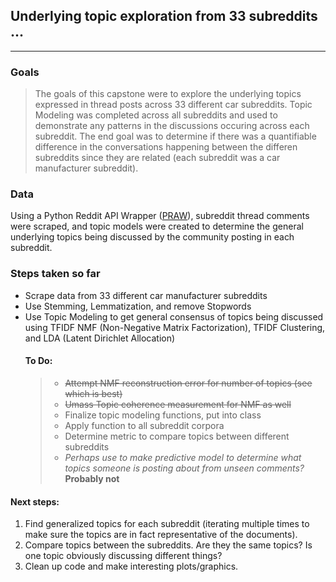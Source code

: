 ## Underlying topic exploration from 33 subreddits ... 
---

### Goals
> The goals of this capstone were to explore the underlying topics expressed in thread posts across 33 different car subreddits. Topic Modeling was completed across all subreddits and used to demonstrate any patterns in the discussions occuring across each subreddit. The end goal was to determine if there was a quantifiable difference in the conversations happening between the differen subreddits since they are related (each subreddit was a car manufacturer subreddit).

### Data
Using a Python Reddit API Wrapper ([PRAW](https://praw.readthedocs.io/en/latest/)), subreddit thread comments were scraped, and topic models were created to determine the general underlying topics being discussed by the community posting in each subreddit.

### Steps taken so far
* Scrape data from 33 different car manufacturer subreddits
* Use Stemming, Lemmatization, and remove Stopwords
* Use Topic Modeling to get general consensus of topics being discussed using TFIDF NMF (Non-Negative Matrix Factorization), TFIDF Clustering, and LDA (Latent Dirichlet Allocation)
  #### To Do:
  > * <strike>Attempt NMF reconstruction error for number of topics (see which is best)</strike>
  >  * <strike>Umass Topic coherence measurement for NMF as well</strike>
  > * Finalize topic modeling functions, put into class
  > * Apply function to all subreddit corpora
  > * Determine metric to compare topics between different subreddits
  > * *Perhaps use to make predictive model to determine what topics someone is posting about from unseen comments?* **Probably not**
  


#### Next steps:
1. Find generalized topics for each subreddit (iterating multiple times to make sure the topics are in fact representative of the documents). 
2. Compare topics between the subreddits. Are they the same topics? Is one topic obviously discussing different things?
3. Clean up code and make interesting plots/graphics.



<link rel="stylesheet" type="text/css" href="https://cdn.rawgit.com/bmabey/pyLDAvis/files/ldavis.v1.0.0.css">


<div id="ldavis_el228561124418253445112359130"></div>

<script type="text/javascript">

var ldavis_el228561124418253445112359130_data = {"mdsDat": {"Freq": [17.53011895464269, 14.068618280207751, 11.936714488081677, 10.792183032769122, 9.622739510789973, 9.027531537740312, 8.449937401735355, 7.9689307979848065, 5.364625166203302, 5.2386008298450335], "cluster": [1, 1, 1, 1, 1, 1, 1, 1, 1, 1], "topics": [1, 2, 3, 4, 5, 6, 7, 8, 9, 10], "x": [-307.45361328125, 100.72486114501953, 289.0672912597656, 78.61843872070312, -135.73593139648438, 270.8371887207031, 62.862911224365234, -103.6336898803711, 55.549163818359375, -167.7731170654297], "y": [9.332502365112305, -268.8887939453125, -66.63374328613281, -63.191993713378906, -195.8198699951172, 171.41387939453125, 138.1006317138672, 23.81396484375, 344.72967529296875, 236.90232849121094]}, "tinfo": {"Category": ["Default", "Default", "Default", "Default", "Default", "Default", "Default", "Default", "Default", "Default", "Default", "Default", "Default", "Default", "Default", "Default", "Default", "Default", "Default", "Default", "Default", "Default", "Default", "Default", "Default", "Default", "Default", "Default", "Default", "Default", "Topic1", "Topic1", "Topic1", "Topic1", "Topic1", "Topic1", "Topic1", "Topic1", "Topic1", "Topic1", "Topic1", "Topic1", "Topic1", "Topic1", "Topic1", "Topic1", "Topic1", "Topic1", "Topic1", "Topic1", "Topic1", "Topic1", "Topic1", "Topic1", "Topic1", "Topic1", "Topic1", "Topic1", "Topic1", "Topic1", "Topic1", "Topic1", "Topic1", "Topic1", "Topic1", "Topic1", "Topic1", "Topic1", "Topic1", "Topic1", "Topic1", "Topic1", "Topic1", "Topic1", "Topic1", "Topic1", "Topic1", "Topic1", "Topic1", "Topic1", "Topic1", "Topic1", "Topic1", "Topic1", "Topic1", "Topic1", "Topic1", "Topic1", "Topic2", "Topic2", "Topic2", "Topic2", "Topic2", "Topic2", "Topic2", "Topic2", "Topic2", "Topic2", "Topic2", "Topic2", "Topic2", "Topic2", "Topic2", "Topic2", "Topic2", "Topic2", "Topic2", "Topic2", "Topic2", "Topic2", "Topic2", "Topic2", "Topic2", "Topic2", "Topic2", "Topic2", "Topic2", "Topic2", "Topic2", "Topic2", "Topic2", "Topic2", "Topic2", "Topic2", "Topic2", "Topic2", "Topic2", "Topic2", "Topic2", "Topic2", "Topic2", "Topic2", "Topic2", "Topic2", "Topic3", "Topic3", "Topic3", "Topic3", "Topic3", "Topic3", "Topic3", "Topic3", "Topic3", "Topic3", "Topic3", "Topic3", "Topic3", "Topic3", "Topic3", "Topic3", "Topic3", "Topic3", "Topic3", "Topic3", "Topic3", "Topic3", "Topic3", "Topic3", "Topic3", "Topic3", "Topic3", "Topic3", "Topic3", "Topic3", "Topic3", "Topic3", "Topic3", "Topic3", "Topic3", "Topic3", "Topic3", "Topic3", "Topic3", "Topic3", "Topic3", "Topic3", "Topic3", "Topic3", "Topic3", "Topic3", "Topic3", "Topic3", "Topic3", "Topic3", "Topic3", "Topic3", "Topic3", "Topic4", "Topic4", "Topic4", "Topic4", "Topic4", "Topic4", "Topic4", "Topic4", "Topic4", "Topic4", "Topic4", "Topic4", "Topic4", "Topic4", "Topic4", "Topic4", "Topic4", "Topic4", "Topic4", "Topic4", "Topic4", "Topic4", "Topic4", "Topic4", "Topic4", "Topic4", "Topic4", "Topic4", "Topic4", "Topic4", "Topic4", "Topic4", "Topic4", "Topic4", "Topic4", "Topic4", "Topic4", "Topic4", "Topic4", "Topic4", "Topic4", "Topic4", "Topic4", "Topic4", "Topic4", "Topic4", "Topic4", "Topic4", "Topic4", "Topic4", "Topic4", "Topic4", "Topic4", "Topic4", "Topic5", "Topic5", "Topic5", "Topic5", "Topic5", "Topic5", "Topic5", "Topic5", "Topic5", "Topic5", "Topic5", "Topic5", "Topic5", "Topic5", "Topic5", "Topic5", "Topic5", "Topic5", "Topic5", "Topic5", "Topic5", "Topic5", "Topic5", "Topic5", "Topic5", "Topic5", "Topic5", "Topic5", "Topic5", "Topic5", "Topic5", "Topic5", "Topic5", "Topic5", "Topic5", "Topic5", "Topic5", "Topic5", "Topic5", "Topic5", "Topic5", "Topic5", "Topic5", "Topic5", "Topic5", "Topic5", "Topic5", "Topic5", "Topic5", "Topic5", "Topic5", "Topic6", "Topic6", "Topic6", "Topic6", "Topic6", "Topic6", "Topic6", "Topic6", "Topic6", "Topic6", "Topic6", "Topic6", "Topic6", "Topic6", "Topic6", "Topic6", "Topic6", "Topic6", "Topic6", "Topic6", "Topic6", "Topic6", "Topic6", "Topic6", "Topic6", "Topic6", "Topic6", "Topic6", "Topic6", "Topic6", "Topic6", "Topic6", "Topic6", "Topic6", "Topic6", "Topic6", "Topic6", "Topic6", "Topic6", "Topic6", "Topic6", "Topic6", "Topic6", "Topic6", "Topic6", "Topic6", "Topic6", "Topic6", "Topic6", "Topic7", "Topic7", "Topic7", "Topic7", "Topic7", "Topic7", "Topic7", "Topic7", "Topic7", "Topic7", "Topic7", "Topic7", "Topic7", "Topic7", "Topic7", "Topic7", "Topic7", "Topic7", "Topic7", "Topic7", "Topic7", "Topic7", "Topic7", "Topic7", "Topic7", "Topic7", "Topic7", "Topic7", "Topic7", "Topic7", "Topic7", "Topic7", "Topic7", "Topic7", "Topic7", "Topic7", "Topic7", "Topic7", "Topic7", "Topic7", "Topic7", "Topic7", "Topic7", "Topic7", "Topic7", "Topic7", "Topic7", "Topic8", "Topic8", "Topic8", "Topic8", "Topic8", "Topic8", "Topic8", "Topic8", "Topic8", "Topic8", "Topic8", "Topic8", "Topic8", "Topic8", "Topic8", "Topic8", "Topic8", "Topic8", "Topic8", "Topic8", "Topic8", "Topic8", "Topic8", "Topic8", "Topic8", "Topic8", "Topic8", "Topic8", "Topic8", "Topic8", "Topic8", "Topic8", "Topic8", "Topic8", "Topic8", "Topic8", "Topic8", "Topic8", "Topic8", "Topic8", "Topic8", "Topic8", "Topic8", "Topic8", "Topic8", "Topic8", "Topic8", "Topic8", "Topic8", "Topic8", "Topic8", "Topic9", "Topic9", "Topic9", "Topic9", "Topic9", "Topic9", "Topic9", "Topic9", "Topic9", "Topic9", "Topic9", "Topic9", "Topic9", "Topic9", "Topic9", "Topic9", "Topic9", "Topic9", "Topic9", "Topic9", "Topic9", "Topic9", "Topic9", "Topic9", "Topic9", "Topic9", "Topic9", "Topic9", "Topic9", "Topic9", "Topic9", "Topic9", "Topic9", "Topic10", "Topic10", "Topic10", "Topic10", "Topic10", "Topic10", "Topic10", "Topic10", "Topic10", "Topic10", "Topic10", "Topic10", "Topic10", "Topic10", "Topic10", "Topic10", "Topic10", "Topic10", "Topic10", "Topic10", "Topic10", "Topic10", "Topic10", "Topic10", "Topic10", "Topic10", "Topic10", "Topic10", "Topic10", "Topic10", "Topic10", "Topic10", "Topic10", "Topic10", "Topic10", "Topic10", "Topic10", "Topic10", "Topic10", "Topic10", "Topic10"], "Freq": [1229.0, 563.0, 507.0, 2351.0, 533.0, 1191.0, 837.0, 396.0, 564.0, 346.0, 378.0, 597.0, 486.0, 276.0, 210.0, 475.0, 324.0, 261.0, 297.0, 416.0, 319.0, 316.0, 312.0, 394.0, 179.0, 179.0, 176.0, 659.0, 281.0, 390.0, 318.3096844418206, 315.1765665718075, 311.539973359663, 217.5696320794959, 191.90520586470075, 141.89981500318126, 123.62831456169903, 119.88684388441226, 104.53556901601834, 94.15205577136335, 90.16382036622501, 88.9161910672884, 81.50568706453402, 74.86808042213563, 71.07723166990444, 65.24193702206328, 58.52584239132795, 51.87455761018571, 51.772157256117126, 51.69372510899478, 49.94890479586955, 49.834125037351384, 48.93380410158313, 47.937372481179395, 47.009504833695964, 46.1987672948387, 43.271413883847785, 146.2743784260966, 42.197014301255265, 41.37268214317748, 164.99502576320234, 239.9746603648784, 326.4584912796062, 367.760360271101, 320.5832687837935, 141.179028586399, 78.64186975110907, 149.18037170508168, 214.74166408436773, 99.09241130960169, 139.4170134798479, 173.8657634042571, 243.05669716920127, 147.00632187519048, 695.2804294233376, 118.39581409231299, 281.0763514700406, 386.21343550260775, 183.34878275190343, 198.2681832780175, 207.53887339336146, 285.269080890443, 222.36357443412004, 185.68740492818299, 168.26495970889874, 154.22597955793597, 145.5325584823644, 144.2230795284124, 206.84855051061865, 201.07003270337083, 196.12320277105658, 149.89615051248816, 140.20633410988634, 128.6385500269663, 124.80150707640222, 118.99627017807444, 109.28264380232545, 106.34804501356592, 106.33919564349863, 99.60294488825252, 99.4661190538946, 98.63739815739858, 96.93522598818741, 92.2322815372326, 84.20437768131747, 82.99194777499015, 76.61563754224622, 71.83993122475827, 71.75988329736293, 67.7288526298038, 64.85818814408299, 62.595432974034374, 60.12238886357795, 54.20425382905804, 52.41574176510806, 52.34869520698415, 52.22112552654117, 51.42616761119569, 388.9523602996975, 1051.2343269441649, 87.45818804350088, 258.2608644953001, 156.16578351894324, 261.67859698148925, 166.12134208951355, 135.38642318965162, 111.82465623174039, 115.9237621680649, 198.38719832925335, 111.2699047365857, 91.78918865865795, 101.36259358363598, 91.49632787036899, 93.18199141741361, 1228.953441187906, 345.77667491642393, 196.94824549600418, 190.85301253062093, 142.8961198007116, 121.70536613959119, 119.22013579460395, 95.81664547373975, 80.52089019490073, 70.22051601567075, 63.61257087691768, 61.98523439841101, 60.77239175228872, 60.660120774939244, 56.045916152700755, 54.078772969434084, 52.18907159170554, 51.26394395472107, 50.29192973480869, 48.44923431017093, 47.50556792881552, 46.529609351125046, 44.524301466924065, 38.952361013226515, 37.96233667109552, 37.94375813689099, 37.034271133331295, 35.01645731055545, 33.278277686522706, 32.30424121372639, 195.2920889495705, 124.23557371565704, 377.5557694483746, 148.01875668642083, 671.6156518997647, 210.51361768881804, 66.93901946567917, 84.72293011062261, 128.60722257821175, 194.94161726974826, 106.32639037293406, 126.98278486799238, 95.60947099941535, 115.82178373546492, 166.8261253284477, 155.97190595475337, 125.66161673127452, 119.32858864785567, 107.28241878254993, 78.81460903258859, 86.7376723830387, 92.43523395999695, 84.1808311949607, 260.805158470844, 130.76268629152838, 124.78639210955618, 120.03463891035913, 114.06006685263552, 108.2742125462439, 95.36689624923319, 93.60567326192077, 92.84378953409484, 89.49349621323722, 70.83304976515427, 63.89398583003177, 58.144400862974855, 56.28258132513395, 54.068665713444524, 51.24713673700795, 50.302085736771176, 48.10734845070851, 47.07781172078437, 46.36308508054033, 45.29792139691858, 45.23844566958991, 43.36650369472076, 41.335227377974135, 39.44256384999948, 39.39332732046085, 33.5191009420547, 31.55583675131777, 31.542173238201855, 31.50191534178726, 264.66140337624165, 192.3948131438571, 575.8794329794407, 163.57400322387036, 229.8769144194582, 148.78089338358376, 78.89197942116296, 134.75934098196964, 55.391399416206724, 50.130048357505956, 55.91988700011557, 89.13468750817869, 61.19829039952061, 84.02355421147291, 119.86082269183707, 111.63223141483938, 66.12723726303165, 61.40831487070537, 88.84423901617689, 82.28868155218511, 80.70084179384087, 66.46418830090393, 69.09926040980602, 65.66141507082146, 275.6799676139781, 145.29710774881917, 144.07969878068258, 120.66661925234644, 111.99178788428675, 102.30828626196471, 91.7115108286505, 81.91711701969973, 81.715408640973, 70.2283906449915, 66.26210649008677, 63.074616407515165, 57.50293035230094, 53.649849793636264, 51.68482130734031, 50.66291568771577, 49.83419548868863, 48.731257874548945, 45.864410454360524, 43.84327207143192, 42.78274510323528, 42.03276522254361, 41.870667416318085, 39.910150685374276, 38.095283137757704, 33.35684959946647, 33.19589403728578, 33.14926733513782, 32.31635658276501, 32.26179457047085, 81.8122845481826, 90.7853572588028, 56.608565455511645, 272.65292468686386, 159.35596462281705, 101.62180039708375, 104.18611058561588, 76.54630704919762, 77.46537485940763, 182.6348924750932, 170.70310075187678, 140.31344896569763, 121.20181365086684, 220.06568113965344, 83.93621647212099, 180.65298324593027, 91.2057411282028, 118.90695285775783, 75.12909792277357, 78.92530578901385, 69.329516141745, 395.57639862561695, 144.71562234293714, 134.27225456781707, 120.41634126127435, 112.79045433272542, 110.59061487948163, 92.18923957835077, 83.19678804949947, 82.35267620154718, 68.55469891160165, 65.5759938412525, 64.71493849899842, 64.64462948890842, 64.61693766872044, 62.6894753405405, 59.67952490364653, 50.76952234795213, 47.08894622330124, 45.13368954192176, 44.968404664463726, 42.2784841231074, 42.26922011070466, 41.23802584281358, 39.29055982513283, 39.24769549593374, 39.19387128146787, 38.34482074750432, 34.3634363235906, 34.2862468644121, 34.26956073032394, 47.761611209485345, 59.02236327310151, 148.36004759571594, 77.34647474640298, 232.76357287146647, 64.75454609535878, 130.89798456264023, 85.40769131920106, 96.462788889839, 114.10596258992463, 99.96240030431949, 59.64825038146844, 175.3024586602263, 53.51912321865328, 76.1104179112258, 65.33513201882236, 64.64046597958988, 62.6530600458372, 63.34058665019417, 532.383870440127, 148.1232448283557, 137.48096104015713, 137.47182207317022, 131.5136822476394, 115.24317829360757, 104.45502960059207, 101.68628183984178, 96.7260214498884, 86.33526565820397, 78.63630782235099, 76.58870773813445, 62.942668122001564, 58.08801250377269, 51.448684926414785, 47.5652862397126, 43.652213417304445, 41.75669469501664, 41.62398616102926, 39.7995205338068, 39.688789908965184, 37.01008153584826, 36.846423881435136, 34.01709714431838, 32.99737205251409, 32.95641587191127, 32.94535314168484, 32.17458327365101, 31.036785543649327, 29.143265489339523, 196.08698115123798, 154.05513478224552, 127.44911325782212, 94.60035483548002, 163.56048504462817, 76.1184316723192, 73.05107380395206, 112.34255170828634, 108.05295917370907, 67.02773971010967, 248.84668600399542, 68.09785002366415, 113.77436508581015, 76.35824415323737, 67.62246353764765, 56.99333066071552, 58.356941780866684, 201.12618924459912, 192.3386202215306, 116.49980006057314, 81.86180932631389, 78.93957320741305, 76.00214893644338, 68.08486139054251, 65.14096375244966, 62.101805165836474, 56.38729969267347, 50.33414467391441, 49.4277024060039, 48.57747826040437, 48.363986594000224, 45.47234320235835, 45.37968446275169, 43.27924869559967, 42.46870428013732, 39.65923339412249, 35.57188816096991, 34.68467621162649, 34.66963729141466, 34.58535615330078, 34.57584456666373, 34.55922453431617, 32.7844763853934, 32.535799248927994, 30.695450770406783, 29.7255896372672, 28.708187833279496, 180.98794942925446, 59.845725412818275, 227.94957542138087, 77.69733700272155, 95.93050416381244, 112.15140900558808, 65.45640538030393, 95.18318959018099, 166.77076497598395, 237.91952125710415, 160.47880549652194, 117.57625033351825, 61.851263381974654, 63.30260074070854, 94.19547565602285, 95.36253535750353, 90.99150623496726, 84.37777502206859, 62.745905956051324, 65.98894186260156, 62.528219900125436, 562.2576370149737, 506.1245485058076, 209.50752880505783, 178.51202333155558, 113.44878633107005, 107.76145054958936, 93.66386751818672, 89.16766748554693, 76.88978419472846, 74.96187693265692, 71.84998973449765, 68.9493841075531, 60.33751478930287, 60.195629869701854, 55.08850851294611, 54.9955111809186, 47.86873620246456, 47.82743292445447, 46.732690661244575, 36.40059607840361, 35.48768266275588, 35.35251223300084, 34.29740798419431, 34.29740798419431, 33.30613421169828, 30.194020529536175, 29.19500478493131, 29.195217832517816, 29.11171032783452, 28.273252007119062, 49.405881631860865, 48.862980359679305, 33.35093222117335, 178.51879152943616, 176.10234631683548, 133.7234366846201, 127.80675909966858, 114.53870175812257, 98.66171790856866, 94.39505971348679, 84.19089563309723, 77.15447812105081, 73.23449228636811, 71.99258635039217, 60.84762683950626, 51.87794790640127, 51.799146046303, 49.793497302340754, 49.72309139010449, 48.82086323418732, 48.540130108928324, 46.6859794475121, 37.618755741100124, 37.58321519657327, 36.57893409060245, 35.6632300720669, 33.627003702217166, 33.59233586979169, 33.594697272406535, 33.54546916887646, 32.552543980739614, 31.416313933436296, 30.661688579435864, 59.18272598186021, 65.63306273567297, 53.584913455161775, 65.60699190955513, 55.55500269059377, 37.22392091248289, 36.05653854589647, 41.37053909630719, 42.685444146767075, 44.27457839468963, 38.763589335250856], "Term": ["look", "com", "https", "car", "love", "like", "bmw", "wheel", "good", "thank", "sure", "drive", "year", "lol", "www", "want", "better", "oil", "replac", "need", "way", "veri", "becaus", "did", "money", "reddit", "post", "don", "color", "new", "way", "veri", "becaus", "bad", "sound", "yes", "big", "mainten", "care", "absolut", "abl", "pay", "brand", "away", "believ", "expens", "happi", "slight", "dont", "huge", "notic", "leav", "general", "wow", "major", "clutch", "meant", "isn", "god", "aftermarket", "shop", "buy", "new", "want", "need", "said", "pull", "cost", "engin", "repair", "price", "actual", "ani", "tri", "car", "sinc", "don", "like", "thing", "onli", "realli", "just", "bmw", "good", "time", "know", "work", "sure", "power", "bit", "differ", "cars", "track", "point", "road", "sell", "anoth", "help", "wrong", "seat", "park", "interior", "turbo", "steer", "haven", "design", "leak", "control", "driven", "afford", "base", "wagon", "dream", "cheaper", "learn", "version", "common", "gas", "drive", "car", "driver", "make", "peopl", "think", "lot", "feel", "alway", "probabl", "just", "realli", "someth", "know", "sport", "year", "look", "thank", "man", "manual", "seri", "enjoy", "fuck", "kind", "pictur", "awesome", "idea", "lip", "coup", "head", "hand", "area", "rare", "previous", "figur", "appreci", "expect", "luck", "piec", "regular", "favorit", "fail", "sort", "dad", "rims", "specif", "yeah", "clean", "good", "definit", "like", "great", "white", "person", "black", "realli", "someth", "pretti", "fun", "feel", "think", "just", "don", "drive", "want", "whi", "lot", "make", "color", "oil", "high", "haha", "pump", "cover", "tell", "cheap", "miss", "gasket", "water", "transmiss", "valv", "filter", "fluid", "includ", "bolt", "fuel", "damag", "xdrive", "chanc", "wash", "proper", "kid", "intak", "past", "told", "wear", "thermostat", "type", "howev", "replac", "mile", "bmw", "bought", "did", "start", "low", "didn", "place", "plastic", "upgrad", "dealer", "instal", "befor", "year", "time", "ago", "took", "drive", "onli", "make", "come", "work", "say", "lol", "stock", "perform", "damn", "set", "plan", "everyth", "servic", "happen", "gonna", "real", "photo", "fast", "hour", "sorri", "rod", "straight", "hood", "bear", "free", "hey", "hous", "bring", "issue", "setup", "bike", "throw", "sad", "late", "known", "alreadi", "fine", "kit", "year", "say", "end", "issu", "week", "hope", "time", "got", "work", "nice", "just", "everi", "car", "better", "like", "start", "know", "model", "wheel", "warranti", "thought", "miles", "snow", "perfect", "style", "deal", "total", "carbon", "factori", "race", "gorgeous", "grill", "packag", "imo", "extend", "window", "street", "roof", "diff", "congrats", "decent", "wife", "imagin", "choic", "pack", "joke", "whatev", "chain", "sale", "daili", "best", "lower", "better", "wonder", "rear", "option", "worth", "sport", "whi", "similar", "car", "sold", "onli", "right", "great", "engin", "new", "love", "light", "thanks", "cool", "paint", "wheels", "bumper", "quit", "plate", "close", "compar", "hate", "fan", "assum", "metal", "kinda", "smg", "yea", "stage", "congrat", "shot", "zcp", "pop", "combo", "insid", "okay", "licens", "amazing", "yellow", "regret", "color", "day", "mean", "tune", "right", "blue", "red", "doe", "doesn", "mod", "car", "check", "just", "nice", "black", "end", "got", "tire", "old", "winter", "wish", "tires", "deleted", "order", "mechan", "purchas", "gear", "hold", "open", "hear", "liter", "short", "hot", "updat", "batteri", "term", "mention", "gave", "weather", "adjust", "canada", "follow", "crack", "longer", "inspect", "face", "nope", "chang", "drop", "sure", "won", "turn", "run", "onc", "long", "know", "just", "don", "use", "guess", "live", "did", "need", "got", "think", "right", "make", "onli", "com", "https", "www", "reddit", "imgur", "message", "http", "bot", "comments", "jpg", "link", "amazon", "ebay", "subject", "delet", "compose", "sweet", "watch", "imguralbumbot", "direct", "lsd", "imag", "ignoreme", "autplayed", "seats", "downvot", "source", "forums", "github", "ref", "video", "stop", "product", "money", "post", "guy", "exhaust", "someon", "beauti", "summer", "comment", "origin", "anyon", "dude", "spend", "tho", "everyon", "info", "silver", "goe", "colour", "state", "outsid", "suppos", "beautiful", "sub", "package", "rememb", "answer", "world", "sick", "stupid", "cup", "els", "pic", "came", "say", "come", "convert", "custom", "littl", "nice", "don", "bmw"], "Total": [1229.0, 563.0, 507.0, 2351.0, 533.0, 1191.0, 837.0, 396.0, 564.0, 346.0, 378.0, 597.0, 486.0, 276.0, 210.0, 475.0, 324.0, 261.0, 297.0, 416.0, 319.0, 316.0, 312.0, 394.0, 179.0, 179.0, 176.0, 659.0, 281.0, 390.0, 319.19506088824113, 316.0619273829528, 312.4253434461157, 218.4550334211495, 192.79055382740017, 142.7851591549316, 124.51372482934264, 120.77222037759915, 105.42095397179196, 95.03741901272312, 91.04917459910699, 89.80149463047174, 82.39103479502901, 75.75350466830153, 71.96260016748465, 66.12727236310835, 59.4111837292153, 52.75993790165611, 52.657564962711135, 52.57910952672926, 50.83428242056374, 50.71948525443969, 49.819380452746984, 48.822711079540056, 47.89485477309252, 47.08415220179431, 44.15677613356006, 149.2872105670258, 43.08236936774652, 42.25808419992988, 169.6016175099237, 279.46992047622575, 390.5866289811392, 475.8334960149807, 416.7326509517751, 165.4298851417644, 85.43605839808285, 180.60312284586877, 278.1822888206179, 118.1294326066684, 181.61889646026705, 241.1628848223816, 370.3618033003965, 215.7448501629535, 2351.8137109164563, 161.43555398041966, 659.5039738332946, 1191.0227755417752, 338.3797328692455, 460.91258215011914, 514.4444504921624, 1280.7330119099888, 837.6924418753715, 564.0338451800205, 485.79723585311126, 501.87753004253784, 392.87963296546843, 378.32693416249737, 207.7330352574528, 201.95455374805644, 197.00771716880192, 150.78064934044693, 141.0908228325668, 129.52306279377294, 125.68602008522174, 119.8808018216165, 110.1671813173312, 107.2325408319644, 107.22373466465264, 100.48741804042648, 100.3505797588503, 99.52191732901206, 97.81971917279782, 93.11677480351311, 85.08891863575971, 83.87644063475678, 77.50021435194772, 72.72441852545325, 72.64435217353135, 68.6133548925389, 65.74275969708013, 63.47991445863464, 61.00682327175678, 55.08880798056183, 53.300230404718825, 53.233278280279805, 53.10566623660332, 52.31064922533119, 597.8167637400228, 2351.8137109164563, 108.52636023120407, 497.9789006509866, 266.5815781740778, 610.765312712461, 312.75918974516753, 264.5559414036723, 191.0231506407685, 247.61962805659078, 1280.7330119099888, 514.4444504921624, 198.90540588427785, 501.87753004253784, 206.38896550691337, 486.3859663104218, 1229.8398402283383, 346.6630422750761, 197.83460736459557, 191.73940250852615, 143.78256781579992, 122.59177554747326, 120.10656522904176, 96.7030226510836, 81.407364469589, 71.10689421950732, 64.49904037901761, 62.871725293577924, 61.65874865187467, 61.54666012371094, 56.93239352009268, 54.96524343571832, 53.07547276629929, 52.15047731199499, 51.178536919372156, 49.33563575599496, 48.39206988860223, 47.4160486683983, 45.41074185925876, 39.83886881834767, 38.84872418745908, 38.83033090527791, 37.92120531070488, 35.90284885463785, 34.1646066671086, 33.190755681814004, 240.61328042433047, 149.2396377714858, 564.0338451800205, 192.16195520404668, 1191.0227755417752, 372.19584585072033, 85.36772097261824, 119.5959062217492, 251.7890810162732, 514.4444504921624, 198.90540588427785, 276.4755674324069, 175.2419296671838, 264.5559414036723, 610.765312712461, 1280.7330119099888, 659.5039738332946, 597.8167637400228, 475.8334960149807, 182.2326066713153, 312.75918974516753, 497.9789006509866, 281.0573836113123, 261.68797512612736, 131.64558486609707, 125.66922742943903, 120.91743543619525, 114.94291121243185, 109.1571115968077, 96.24979131279066, 94.48855038504162, 93.72656933107832, 90.376325491645, 71.71591118449568, 64.77677636447741, 59.027193505883304, 57.16538460705934, 54.951579423867, 52.12996855532728, 51.18494394062903, 48.990234372607944, 47.960690162154364, 47.245980415989614, 46.18080141763509, 46.12133138805629, 44.24939725138521, 42.21804056114718, 40.32548633091096, 40.27626362409491, 34.401958831741275, 32.438669362869184, 32.42517452887755, 32.3849420010631, 297.89122970947034, 236.55518210581073, 837.6924418753715, 209.28967391366848, 394.6126576048027, 224.69558181352053, 103.37740475155768, 221.73561100248796, 67.33376544813679, 55.93696650921196, 69.52425037929292, 183.19510891183387, 83.92857831674152, 170.34058210091098, 486.3859663104218, 485.79723585311126, 112.55626322772324, 91.65952166341592, 597.8167637400228, 460.91258215011914, 497.9789006509866, 230.50405206736676, 392.87963296546843, 291.3086580167126, 276.56372392329337, 146.18095867970865, 144.96353791101785, 121.55037842829068, 112.875592042434, 103.19208068547826, 92.59532962124185, 82.80093882948016, 82.59919017299747, 71.11223727751162, 67.14589791080945, 63.95842939113569, 58.38674202682484, 54.533658310360565, 52.56857078396092, 51.54665693520422, 50.71798183643882, 49.615015147921426, 46.74817604109423, 44.72713732801611, 43.666542731263895, 42.91671748094808, 42.75446772150123, 40.79394006362079, 38.979124523490235, 34.240600532712726, 34.07968020269156, 34.033032102379465, 33.20016451813999, 33.145735782749895, 93.54174774803863, 107.66093140027775, 63.4354566486324, 486.3859663104218, 291.3086580167126, 159.40222456212143, 170.90659876958904, 109.19716644115067, 114.85347118249551, 485.79723585311126, 472.38722923540735, 392.87963296546843, 347.590411561533, 1280.7330119099888, 181.85195365875757, 2351.8137109164563, 324.755307215779, 1191.0227755417752, 224.69558181352053, 501.87753004253784, 165.39740383958573, 396.4596438688421, 145.59887015542188, 135.15552280203605, 121.29965067229102, 113.67372098729521, 111.4739073926407, 93.07248379113278, 84.08007791370866, 83.23596964075611, 69.43793476157332, 66.45925822819167, 65.59821553317254, 65.52783279665907, 65.50016590276913, 63.572725279112255, 60.56278296588255, 51.65273972673272, 47.97220298697236, 46.01698998145997, 45.85163378082743, 43.161820079894, 43.1524292946275, 42.12135355558681, 40.17380804171116, 40.13102331876063, 40.07712004586317, 39.22807799942179, 35.24668590314722, 35.16961880687335, 35.152925811089844, 50.0945720056287, 63.606801942216535, 181.6365855499149, 87.73544316173925, 324.755307215779, 72.36022699548484, 177.43100482782978, 113.49208268515925, 144.06985384294805, 206.38896550691337, 182.2326066713153, 84.49448299624761, 2351.8137109164563, 71.88126986886205, 460.91258215011914, 292.32951589568404, 372.19584585072033, 278.1822888206179, 390.5866289811392, 533.2681739109632, 149.0075605068381, 138.36523349945372, 138.35619346991146, 132.39796718395735, 116.12750865302517, 105.33933950536593, 102.57066151348978, 97.61028187221082, 87.21960802541741, 79.52069261491835, 77.47305546833913, 63.8269763164499, 58.97241692571573, 52.332981809348055, 48.449611741515376, 44.53654932234676, 42.641016080817664, 42.5082861033397, 40.683782216629076, 40.57309494158383, 37.894405408810215, 37.73078746674419, 34.901362249584174, 33.881763298296924, 33.84082853868761, 33.82962172305272, 33.058878822992824, 31.92103169277151, 30.02761643450057, 281.0573836113123, 236.8767541001126, 195.05408643896558, 132.7210704373086, 292.32951589568404, 104.63548776963879, 100.65265204871729, 200.12524787954038, 196.41831769670887, 96.03436746232663, 2351.8137109164563, 205.54128430667384, 1280.7330119099888, 347.590411561533, 251.7890810162732, 159.40222456212143, 472.38722923540735, 202.00868377055187, 193.22120711870383, 117.38229355552211, 82.74434170700373, 79.82208150958633, 76.88455663472736, 68.96742927443157, 66.02351577605607, 62.98440801977738, 57.26986233584108, 51.216708930957864, 50.31028455232327, 49.46004235302093, 49.24659093082788, 46.354938270248, 46.26218607536058, 44.161809447740055, 43.35121172430067, 40.541851193211095, 36.454439336375735, 35.56733200088822, 35.552156346338634, 35.46786277744609, 35.458366580674564, 35.44181368747099, 33.66707581101453, 33.41840951689311, 31.57806943713125, 30.608107065424203, 29.59065218427788, 187.26010779366547, 65.02107305200374, 378.32693416249737, 100.07276834700284, 138.64309213756442, 172.9274423447437, 90.74343366206946, 158.90248659852946, 501.87753004253784, 1280.7330119099888, 659.5039738332946, 433.5221175945856, 111.10529281281835, 126.12718379766929, 394.6126576048027, 416.7326509517751, 472.38722923540735, 610.765312712461, 292.32951589568404, 497.9789006509866, 460.91258215011914, 563.1346549544571, 507.00156474445413, 210.3845517085998, 179.3890431559825, 114.32579898456966, 108.6384516680383, 94.54088526308259, 90.04466601700227, 77.76679614080375, 75.83888635735944, 72.72706466178607, 69.82644426753802, 61.2146115334603, 61.07264900712009, 55.96561791145843, 55.872504340637875, 48.74593980046714, 48.70458549437398, 47.60968027936151, 37.27770983161665, 36.36488686300092, 36.22957814506333, 35.174397528728974, 35.174397528728974, 34.183359610190784, 31.071073459728627, 30.07204996402235, 30.072323624156528, 29.98870175801836, 29.150267297566597, 72.97817929845871, 91.88492757226841, 64.54134670419563, 179.3985962277038, 176.9821008025869, 134.60321866799487, 128.68650878081573, 115.41845235227062, 99.5414463175365, 95.27487317157282, 85.07068663816884, 78.03430940950996, 74.11425109261376, 72.87232072065514, 61.72746848289082, 52.75767826912649, 52.678901286775286, 50.67336058703614, 50.60279434164628, 49.70065128019303, 49.41982160300579, 47.565767428393066, 38.49860114024399, 38.46299480548573, 37.458610991128225, 36.54299059250776, 34.506770693764054, 34.47206704861065, 34.47453387153972, 34.425280783514005, 33.432258271763764, 32.29611370267006, 31.541361692534252, 62.77607838793066, 88.58015703747105, 107.65857810503027, 291.3086580167126, 230.50405206736676, 52.9015201701446, 48.12545935001357, 148.46266275751276, 347.590411561533, 659.5039738332946, 837.6924418753715], "loglift": [30.0, 29.0, 28.0, 27.0, 26.0, 25.0, 24.0, 23.0, 22.0, 21.0, 20.0, 19.0, 18.0, 17.0, 16.0, 15.0, 14.0, 13.0, 12.0, 11.0, 10.0, 9.0, 8.0, 7.0, 6.0, 5.0, 4.0, 3.0, 2.0, 1.0, 1.7385, 1.7384, 1.7384, 1.7372, 1.7366, 1.735, 1.7341, 1.7339, 1.7328, 1.7319, 1.7315, 1.7313, 1.7304, 1.7295, 1.7289, 1.7278, 1.7262, 1.7243, 1.7243, 1.7243, 1.7237, 1.7236, 1.7233, 1.7229, 1.7226, 1.7223, 1.721, 1.7209, 1.7205, 1.7201, 1.7137, 1.5889, 1.5619, 1.4836, 1.4789, 1.5827, 1.6584, 1.5501, 1.4824, 1.5655, 1.4768, 1.4141, 1.3201, 1.3576, 0.5226, 1.4312, 0.8884, 0.6151, 1.1285, 0.8977, 0.8335, 0.2395, 0.4149, 0.6302, 0.681, 0.5613, 0.7481, 0.7769, 1.957, 1.9568, 1.9567, 1.9553, 1.9549, 1.9544, 1.9542, 1.9538, 1.9532, 1.9529, 1.9529, 1.9524, 1.9524, 1.9523, 1.9521, 1.9517, 1.9508, 1.9506, 1.9497, 1.949, 1.949, 1.9482, 1.9477, 1.9472, 1.9466, 1.945, 1.9445, 1.9445, 1.9444, 1.9442, 1.5314, 1.156, 1.7454, 1.3046, 1.4265, 1.1136, 1.3285, 1.2913, 1.4258, 1.2023, 0.0963, 0.4301, 1.1879, 0.3616, 1.1478, 0.3088, 2.1248, 2.123, 2.1211, 2.1209, 2.1194, 2.1183, 2.1181, 2.1163, 2.1146, 2.113, 2.1117, 2.1114, 2.1111, 2.111, 2.1099, 2.1093, 2.1087, 2.1084, 2.1081, 2.1074, 2.1071, 2.1067, 2.1058, 2.103, 2.1025, 2.1025, 2.1019, 2.1006, 2.0993, 2.0985, 1.9169, 1.9422, 1.7242, 1.8646, 1.5527, 1.5557, 1.8824, 1.7808, 1.4537, 1.1552, 1.4992, 1.3475, 1.5197, 1.2996, 0.8278, 0.02, 0.4677, 0.5141, 0.6359, 1.2874, 0.843, 0.4415, 0.92, 2.223, 2.2196, 2.2193, 2.219, 2.2186, 2.2182, 2.2171, 2.217, 2.2169, 2.2165, 2.214, 2.2126, 2.2113, 2.2108, 2.2102, 2.2093, 2.2089, 2.2082, 2.2078, 2.2075, 2.207, 2.207, 2.2062, 2.2052, 2.2042, 2.2042, 2.2004, 2.1988, 2.1987, 2.1987, 2.1081, 2.0197, 1.8516, 1.9799, 1.686, 1.8141, 1.956, 1.7284, 2.0311, 2.1167, 2.0086, 1.5059, 1.9105, 1.5196, 0.8257, 0.7558, 1.6945, 1.8258, 0.3199, 0.5034, 0.4065, 0.9827, 0.4884, 0.7365, 2.3378, 2.335, 2.3349, 2.3337, 2.3332, 2.3324, 2.3315, 2.3303, 2.3303, 2.3285, 2.3278, 2.3271, 2.3258, 2.3247, 2.3241, 2.3237, 2.3235, 2.3231, 2.322, 2.3211, 2.3206, 2.3202, 2.3202, 2.3191, 2.3181, 2.3149, 2.3148, 2.3147, 2.3141, 2.314, 2.2071, 2.1706, 2.2272, 1.7622, 1.7378, 1.8909, 1.8461, 1.9858, 1.9472, 1.3627, 1.3232, 1.3114, 1.2875, 0.5798, 1.5679, -0.2253, 1.0711, 0.0368, 1.2455, 0.4912, 1.4716, 2.4027, 2.3988, 2.3983, 2.3976, 2.3971, 2.3969, 2.3954, 2.3943, 2.3942, 2.3921, 2.3915, 2.3913, 2.3913, 2.3913, 2.3909, 2.3902, 2.3876, 2.3863, 2.3855, 2.3854, 2.3842, 2.3842, 2.3837, 2.3827, 2.3826, 2.3826, 2.3821, 2.3795, 2.3795, 2.3794, 2.3572, 2.3301, 2.2025, 2.2789, 2.0718, 2.2938, 2.1007, 2.1206, 2.0038, 1.8123, 1.8044, 2.0567, -0.1915, 2.1099, 0.6039, 0.9065, 0.6543, 0.9142, 0.5858, 2.4694, 2.4651, 2.4646, 2.4646, 2.4643, 2.4634, 2.4626, 2.4624, 2.4619, 2.4608, 2.4598, 2.4595, 2.4571, 2.4559, 2.454, 2.4526, 2.451, 2.4501, 2.45, 2.449, 2.449, 2.4474, 2.4473, 2.4453, 2.4446, 2.4445, 2.4445, 2.4439, 2.4429, 2.4411, 2.111, 2.0408, 2.0455, 2.1324, 1.8903, 2.1528, 2.1505, 1.8936, 1.8734, 2.1114, 0.2249, 1.3663, 0.05, 0.9554, 1.1564, 1.4425, 0.3798, 2.5252, 2.525, 2.5221, 2.5189, 2.5185, 2.5181, 2.5167, 2.5162, 2.5155, 2.5141, 2.5122, 2.5119, 2.5116, 2.5115, 2.5104, 2.5104, 2.5094, 2.5091, 2.5076, 2.5051, 2.5045, 2.5045, 2.5044, 2.5044, 2.5044, 2.5031, 2.5029, 2.5013, 2.5004, 2.4993, 2.4956, 2.4467, 2.023, 2.2765, 2.1613, 2.0966, 2.203, 2.0171, 1.4279, 0.8464, 1.1163, 1.2248, 1.9439, 1.8403, 1.0971, 1.0549, 0.8826, 0.5502, 0.9908, 0.5085, 0.532, 2.9238, 2.9236, 2.9212, 2.9204, 2.9176, 2.9172, 2.916, 2.9156, 2.914, 2.9137, 2.9132, 2.9127, 2.9109, 2.9109, 2.9095, 2.9095, 2.9072, 2.9072, 2.9068, 2.9015, 2.9009, 2.9008, 2.9001, 2.9001, 2.8993, 2.8967, 2.8957, 2.8957, 2.8957, 2.8948, 2.5353, 2.2938, 2.2651, 2.9442, 2.9441, 2.9426, 2.9423, 2.9415, 2.9402, 2.9398, 2.9387, 2.9378, 2.9372, 2.937, 2.9348, 2.9323, 2.9323, 2.9316, 2.9316, 2.9313, 2.9312, 2.9304, 2.926, 2.926, 2.9254, 2.9247, 2.9233, 2.9233, 2.9233, 2.9232, 2.9225, 2.9215, 2.9208, 2.8902, 2.6493, 2.2514, 1.4584, 1.5262, 2.5976, 2.6604, 1.6714, 0.8519, 0.248, -0.1241], "logprob": [30.0, 29.0, 28.0, 27.0, 26.0, 25.0, 24.0, 23.0, 22.0, 21.0, 20.0, 19.0, 18.0, 17.0, 16.0, 15.0, 14.0, 13.0, 12.0, 11.0, 10.0, 9.0, 8.0, 7.0, 6.0, 5.0, 4.0, 3.0, 2.0, 1.0, -3.9578, -3.9676, -3.9793, -4.3383, -4.4638, -4.7657, -4.9035, -4.9342, -5.0713, -5.1759, -5.2192, -5.2331, -5.3201, -5.4051, -5.457, -5.5427, -5.6513, -5.772, -5.7739, -5.7754, -5.8098, -5.8121, -5.8303, -5.8509, -5.8704, -5.8878, -5.9533, -4.7353, -5.9784, -5.9982, -4.6149, -4.2402, -3.9325, -3.8134, -3.9506, -4.7708, -5.3559, -4.7156, -4.3513, -5.1247, -4.7833, -4.5625, -4.2275, -4.7303, -3.1765, -4.9467, -4.0822, -3.7644, -4.5094, -4.4312, -4.3855, -4.0673, -4.3165, -4.4967, -4.5952, -4.6824, -4.7404, -4.7494, -4.1688, -4.1972, -4.2221, -4.4909, -4.5577, -4.6438, -4.6741, -4.7217, -4.8069, -4.8341, -4.8342, -4.8996, -4.901, -4.9094, -4.9268, -4.9765, -5.0676, -5.0821, -5.162, -5.2264, -5.2275, -5.2853, -5.3286, -5.3641, -5.4044, -5.508, -5.5416, -5.5429, -5.5453, -5.5607, -3.5374, -2.5431, -5.0296, -3.9468, -4.4499, -3.9337, -4.3881, -4.5927, -4.7839, -4.7479, -4.2106, -4.7888, -4.9813, -4.8821, -4.9845, -4.9663, -2.2226, -3.4907, -4.0535, -4.085, -4.3744, -4.5349, -4.5555, -4.774, -4.948, -5.0848, -5.1837, -5.2096, -5.2293, -5.2312, -5.3103, -5.346, -5.3816, -5.3995, -5.4186, -5.456, -5.4756, -5.4964, -5.5404, -5.6741, -5.6999, -5.7004, -5.7246, -5.7807, -5.8316, -5.8613, -4.062, -4.5143, -3.4028, -4.3391, -2.8268, -3.9869, -5.1327, -4.8971, -4.4797, -4.0638, -4.67, -4.4924, -4.7762, -4.5844, -4.2195, -4.2868, -4.5029, -4.5546, -4.661, -4.9694, -4.8736, -4.81, -4.9035, -3.6719, -4.3623, -4.4091, -4.4479, -4.499, -4.551, -4.678, -4.6966, -4.7048, -4.7415, -4.9754, -5.0785, -5.1728, -5.2053, -5.2454, -5.299, -5.3176, -5.3622, -5.3839, -5.3992, -5.4224, -5.4237, -5.466, -5.514, -5.5608, -5.5621, -5.7236, -5.7839, -5.7844, -5.7856, -3.6572, -3.9761, -2.8798, -4.1384, -3.7981, -4.2332, -4.8676, -4.3322, -5.2213, -5.3211, -5.2118, -4.7455, -5.1216, -4.8046, -4.4494, -4.5205, -5.0441, -5.1181, -4.7488, -4.8255, -4.8449, -5.039, -5.0001, -5.0512, -3.5018, -4.1422, -4.1506, -4.328, -4.4026, -4.493, -4.6023, -4.7153, -4.7177, -4.8692, -4.9274, -4.9767, -5.0692, -5.1385, -5.1758, -5.1958, -5.2123, -5.2347, -5.2953, -5.3404, -5.3649, -5.3825, -5.3864, -5.4344, -5.4809, -5.6137, -5.6186, -5.62, -5.6454, -5.6471, -4.7166, -4.6125, -5.0848, -3.5128, -4.0499, -4.4997, -4.4748, -4.7831, -4.7712, -3.9135, -3.9811, -4.1771, -4.3235, -3.7271, -4.6909, -3.9244, -4.6079, -4.3426, -4.8018, -4.7525, -4.8821, -3.0768, -4.0824, -4.1573, -4.2662, -4.3316, -4.3513, -4.5333, -4.6359, -4.6461, -4.8295, -4.8739, -4.8871, -4.8882, -4.8887, -4.9189, -4.9682, -5.1298, -5.2051, -5.2475, -5.2512, -5.3129, -5.3131, -5.3378, -5.3862, -5.3872, -5.3886, -5.4105, -5.5201, -5.5224, -5.5229, -5.1909, -4.9792, -4.0575, -4.7088, -3.6071, -4.8865, -4.1827, -4.6097, -4.488, -4.32, -4.4523, -4.9687, -3.8906, -5.0771, -4.725, -4.8776, -4.8883, -4.9195, -4.9086, -2.7137, -3.993, -4.0675, -4.0676, -4.1119, -4.244, -4.3423, -4.3691, -4.4191, -4.5328, -4.6262, -4.6526, -4.8488, -4.9291, -5.0504, -5.1289, -5.2148, -5.2592, -5.2623, -5.3072, -5.31, -5.3798, -5.3843, -5.4642, -5.4946, -5.4958, -5.4962, -5.5198, -5.5558, -5.6188, -3.7125, -3.9537, -4.1433, -4.4414, -3.8938, -4.6587, -4.6999, -4.2695, -4.3084, -4.7859, -3.4742, -4.7701, -4.2568, -4.6556, -4.7771, -4.9481, -4.9244, -3.6285, -3.6732, -4.1745, -4.5274, -4.5637, -4.6017, -4.7117, -4.7559, -4.8036, -4.9002, -5.0137, -5.0319, -5.0493, -5.0537, -5.1153, -5.1173, -5.1647, -5.1836, -5.2521, -5.3609, -5.3861, -5.3865, -5.389, -5.3893, -5.3897, -5.4425, -5.4501, -5.5083, -5.5404, -5.5752, -3.734, -4.8406, -3.5033, -4.5796, -4.3688, -4.2126, -4.751, -4.3766, -3.8158, -3.4605, -3.8543, -4.1653, -4.8077, -4.7845, -4.387, -4.3747, -4.4216, -4.4971, -4.7933, -4.7429, -4.7968, -2.2047, -2.3099, -3.1919, -3.352, -3.8053, -3.8568, -3.997, -4.0462, -4.1943, -4.2197, -4.2621, -4.3033, -4.4367, -4.4391, -4.5277, -4.5294, -4.6682, -4.6691, -4.6922, -4.9421, -4.9675, -4.9713, -5.0016, -5.0016, -5.0309, -5.129, -5.1627, -5.1627, -5.1655, -5.1948, -4.6366, -4.6477, -5.0296, -3.3282, -3.3419, -3.6171, -3.6624, -3.772, -3.9212, -3.9654, -4.0798, -4.1671, -4.2192, -4.2364, -4.4045, -4.564, -4.5655, -4.605, -4.6064, -4.6248, -4.6305, -4.6695, -4.8854, -4.8864, -4.9134, -4.9388, -4.9976, -4.9986, -4.9985, -5.0, -5.0301, -5.0656, -5.0899, -4.4323, -4.3288, -4.5316, -4.3292, -4.4955, -4.896, -4.9278, -4.7903, -4.7591, -4.7225, -4.8554]}, "token.table": {"Topic": [1, 1, 1, 2, 8, 2, 1, 4, 5, 5, 8, 2, 3, 5, 8, 7, 9, 1, 3, 5, 8, 2, 10, 10, 3, 3, 7, 9, 1, 3, 1, 2, 8, 5, 10, 10, 1, 4, 5, 6, 1, 6, 9, 10, 5, 6, 1, 5, 2, 3, 6, 7, 7, 10, 1, 4, 10, 4, 9, 4, 5, 8, 1, 5, 7, 1, 7, 6, 10, 8, 1, 2, 5, 6, 7, 6, 1, 2, 6, 4, 3, 8, 4, 2, 3, 4, 7, 9, 6, 1, 3, 7, 7, 1, 3, 7, 10, 9, 7, 1, 4, 6, 10, 10, 9, 2, 7, 9, 7, 6, 2, 5, 10, 7, 1, 6, 3, 4, 8, 10, 2, 10, 3, 5, 6, 4, 5, 2, 7, 6, 1, 4, 6, 3, 4, 8, 9, 8, 2, 1, 4, 8, 1, 4, 6, 2, 9, 3, 6, 7, 1, 7, 1, 3, 5, 8, 10, 1, 9, 2, 2, 3, 4, 2, 2, 6, 5, 8, 10, 9, 4, 10, 5, 7, 1, 6, 3, 3, 5, 6, 10, 10, 5, 10, 3, 1, 6, 8, 6, 3, 7, 5, 3, 2, 3, 7, 3, 4, 3, 5, 4, 8, 9, 5, 3, 4, 1, 3, 7, 2, 4, 8, 8, 1, 9, 1, 10, 5, 1, 3, 6, 1, 3, 5, 7, 8, 1, 3, 4, 6, 6, 3, 5, 8, 10, 4, 3, 5, 1, 7, 2, 3, 8, 2, 5, 4, 8, 5, 3, 5, 8, 5, 5, 4, 9, 9, 1, 3, 9, 9, 6, 9, 9, 6, 4, 10, 7, 8, 1, 4, 4, 2, 1, 2, 2, 4, 5, 5, 6, 9, 1, 2, 3, 5, 6, 7, 8, 9, 10, 4, 3, 7, 5, 8, 1, 2, 5, 8, 5, 5, 2, 2, 1, 7, 7, 1, 3, 5, 9, 9, 3, 8, 1, 2, 4, 10, 2, 4, 8, 5, 3, 7, 8, 8, 3, 2, 3, 5, 7, 3, 4, 3, 6, 9, 3, 1, 1, 2, 3, 4, 8, 3, 3, 3, 7, 1, 8, 8, 9, 7, 1, 4, 6, 4, 3, 7, 2, 4, 5, 10, 1, 8, 1, 6, 1, 5, 7, 10, 8, 1, 4, 7, 8, 4, 8, 1, 3, 4, 6, 8, 9, 8, 6, 10, 8, 10, 10, 6, 6, 10, 7, 2, 4, 1, 2, 3, 5, 6, 5, 1, 3, 5, 3, 10, 3, 3, 3, 4, 5, 4, 6, 7, 2, 7, 10, 2, 1, 3, 4, 3, 1, 2, 1, 2, 4, 6, 5, 8, 9, 4, 1, 7, 4, 8, 7, 6, 3, 5, 1, 2, 3, 6, 8, 2, 7, 9, 9, 7, 3, 10, 1, 5, 1, 4, 6, 7, 8, 3, 2, 5, 6, 4, 8, 5, 1, 4, 6, 9, 4, 5, 10, 2, 9, 2, 3, 5, 5, 5, 1, 6, 8, 7, 10, 10, 3, 6, 1, 7, 1, 7, 6, 3, 6, 10, 2, 3, 5, 3, 1, 9, 3, 10, 2, 6, 7, 4, 5, 10, 2, 5, 4, 9, 5, 6, 10, 6, 10, 9, 10, 10, 1, 4, 8, 9, 4, 8, 3, 7, 4, 1, 3, 4, 6, 7, 2, 3, 4, 7, 8, 10, 6, 5, 1, 4, 5, 6, 8, 8, 4, 2, 4, 6, 2, 4, 1, 5, 2, 7, 2, 2, 5, 8, 4, 8, 2, 4, 1, 2, 5, 6, 7, 8, 4, 1, 2, 1, 9, 2, 1, 3, 6, 4, 9, 4, 1, 4, 8, 4, 5, 6, 6, 7, 3, 4, 6, 3, 7, 6, 6, 8, 8, 8, 10, 2, 6, 1, 4, 5, 7, 10, 4, 6, 1, 2, 9, 4, 7, 3, 4, 2, 4, 5, 7, 1, 7], "Freq": [0.9884768356909709, 0.9890840994683975, 0.7215040578410413, 0.2778205280192515, 0.9868088252065865, 0.9910607068623956, 0.9702285557012551, 0.5863734110155128, 0.40868449858656947, 0.8766139394879904, 0.11759455285814506, 0.5863163685883461, 0.20416373549058484, 0.12040425426367823, 0.08375948122690659, 0.967969911240415, 0.9881643082902586, 0.6561151766584993, 0.18630430942154916, 0.08640199857231266, 0.07020162384000403, 0.9894053628006585, 0.9862352345848113, 0.9849657646648634, 0.9729275657336055, 0.982439021909415, 0.9835106482588186, 0.9666121494257357, 0.9900532038537244, 0.9844333769368363, 0.9979170385134947, 0.98870203045168, 0.9688310506083676, 0.9839956100012, 0.9945605942291688, 0.9877568607325872, 0.9986385757268471, 0.49312969912382826, 0.28178839949933043, 0.22308248293696994, 0.9866236049664088, 0.8148138193190636, 0.07707698290856006, 0.10460447680447438, 0.28021097108518184, 0.7174632556356855, 0.9958741509817753, 0.963768143274021, 0.9952734230036364, 0.512333574908527, 0.21843679550363557, 0.2700673108044949, 0.7263310146488589, 0.2675956369758954, 0.265013731654306, 0.6876031956436046, 0.046556466371702396, 0.9783240123360518, 0.9883983575795038, 0.783602921889255, 0.14334199790657104, 0.07167099895328552, 0.9952539157202986, 0.9823534764503264, 0.987285476521355, 0.8587686273751116, 0.13954990194845565, 0.4922970462074458, 0.5015856697207939, 0.9870731050277882, 0.2955166035362435, 0.4468891371461754, 0.0769618780432519, 0.07441065556668001, 0.10587573277773328, 0.9936931482326333, 0.9960069231406823, 0.99482261587371, 0.9672025646660078, 0.9736278006082411, 0.02670082837669464, 0.9665699872363459, 0.9870151270382591, 0.9802354049674479, 0.2724513481021472, 0.2870469560361908, 0.3308337798383216, 0.1118996608276676, 0.9731238161666671, 0.0737069599220221, 0.8308784573027946, 0.08710822536238975, 0.9860168137299815, 0.9769741590090053, 0.29887135118345665, 0.6973664860947322, 0.9915049955789347, 0.9979851089886328, 0.9741740095089007, 0.31669725258740844, 0.286329022887246, 0.15184114850081226, 0.24294583760129965, 0.9874141530945578, 0.9901398002893755, 0.9791798820171616, 0.9934521116731236, 0.9843840122984558, 0.9831927569322798, 0.9732939879987016, 0.9900388543471172, 0.28354572707468945, 0.6994127934509007, 0.9901978116346024, 0.8250134197688284, 0.17164708733445422, 0.9893162176288403, 0.9917966997487195, 0.9801861077938855, 0.9828364514566157, 0.2285692468927447, 0.748044808012619, 0.9748530023816975, 0.06288635614212756, 0.9275737530963815, 0.9797871068532463, 0.9954720138644786, 0.34617157902013407, 0.6501271118183006, 0.9871541756322212, 0.5076554748236102, 0.4858208307451753, 0.973378026560638, 0.7701836705545932, 0.14571042415897711, 0.07805915579945202, 0.9827462297836842, 0.9884950024628506, 0.9895508127416461, 0.17738914008709702, 0.5828500317147474, 0.2382082738312446, 0.38784929317932176, 0.6088331927814935, 0.9730822268907235, 0.9948848847990128, 0.9657245620133839, 0.17988734745587504, 0.254840408895823, 0.559649525418278, 0.4480233871867364, 0.549846884274631, 0.42607779656992556, 0.1910526774655182, 0.07278197236781646, 0.24260657455938822, 0.06671680800383176, 0.9875124312493982, 0.9655282762883345, 0.9834965464883845, 0.6507010569030605, 0.19905764979810847, 0.14887504900866935, 0.9911300444666072, 0.8016485563014883, 0.18428702443712375, 0.06151851718597149, 0.9227777577895724, 0.9880294642461155, 0.9801581435700791, 0.04778890426160772, 0.9398484504782852, 0.6398906933714031, 0.35758597570754885, 0.7728745094143641, 0.22647020508420904, 0.9951727956885321, 0.15397140056323824, 0.46191420168971475, 0.17596731492941514, 0.20346220788713626, 0.9871124630508245, 0.9935706301421786, 0.9946652622149769, 0.9918980550014751, 0.9829529886410794, 0.9873629214987236, 0.9801324837199378, 0.9930896275336871, 0.9786164349898689, 0.9870434671329281, 0.9933762012847512, 0.9781531001284964, 0.5102890499594203, 0.4384705910762426, 0.04913894555164788, 0.9769720474575337, 0.9825979612976022, 0.148614727663026, 0.8452462635834603, 0.9796138062383398, 0.9875341117876488, 0.9643418434319072, 0.9837428154034653, 0.9907868048101155, 0.9768497560141224, 0.3709157969411019, 0.5478141000976273, 0.07988955626423733, 0.9749448870403904, 0.9922479896974379, 0.9840490706226137, 0.977826691316379, 0.9835529778712492, 0.9670308582880216, 0.9748767446259157, 0.9859025734644195, 0.9843594109805436, 0.32976744496712795, 0.6701725494493246, 0.9919449068566483, 0.22015836492517266, 0.10161155304238738, 0.36199115771350504, 0.12278062659288475, 0.19263856930952608, 0.19075978625639084, 0.5669058436633586, 0.06985569637557974, 0.17463924093894936, 0.992363898688263, 0.18000942613683096, 0.25201319659156335, 0.558029221024176, 0.9955185420232577, 0.9946746913056755, 0.9836227942926092, 0.9927458105613081, 0.9930790180668778, 0.9938939355692193, 0.9872025799220572, 0.9911179563178223, 0.990698706852344, 0.9885059066734619, 0.9847356193192123, 0.9950960386043047, 0.9762439064056608, 0.9876042535492969, 0.32214960174089247, 0.6704194414607763, 0.9727166789458567, 0.9902141479795208, 0.9786396179681022, 0.9881135497772247, 0.9942788216804037, 0.9980245332280997, 0.9889859388654183, 0.9922628247477003, 0.9666121494257357, 0.9660614832405695, 0.9718167336582245, 0.9884033263152738, 0.987194195050585, 0.9907074454256901, 0.9826833107647911, 0.9867117440162749, 0.9739752830886093, 0.9816939588950448, 0.26212763806117734, 0.72680845098781, 0.9711488135176949, 0.9947557548827497, 0.9779806283837695, 0.013396994909366706, 0.023404596597189766, 0.36277124725644133, 0.6085195115269338, 0.9805377940355213, 0.9646296986169727, 0.9889385723122761, 0.2225288154124898, 0.15459896649709817, 0.12180524633104704, 0.17177662944122019, 0.026547297277279485, 0.08901152616499591, 0.1858310809409564, 0.001561605722192911, 0.02576649441618303, 0.9717646492609321, 0.9927300860737291, 0.9907200135284033, 0.898551110236689, 0.09458432739333568, 0.30684776819346216, 0.2012443155035044, 0.15740892004729554, 0.33275050187213107, 0.9654333881661431, 0.9638506454543548, 0.9935456391168659, 0.9756055387594776, 0.9858144212065577, 0.9754764705959634, 0.9932381920527323, 0.3240911995359748, 0.5642209484149613, 0.09991412628181606, 0.011754603091978361, 0.99000283229954, 0.9861348596764694, 0.9746867568441672, 0.4378205185917074, 0.21554240915284056, 0.06735700286026268, 0.276163711727077, 0.4439962767251989, 0.04757102964912845, 0.4994958113158488, 0.9979616852300929, 0.15732919311176694, 0.23914037352988574, 0.5978509338247143, 0.9874796699501334, 0.9993171141470076, 0.5307597840218694, 0.27816928439700384, 0.18864353769451986, 0.9976218833731206, 0.23215904923980374, 0.7641902037476873, 0.11397902192806068, 0.8776384688460672, 0.9624669019831432, 0.9912255727737267, 0.993605976811681, 0.9813162650282166, 0.5180942398618247, 0.18474678320654211, 0.16265749391010775, 0.1325357357786063, 0.9957812873302928, 0.9961437112098371, 0.3434944697811547, 0.6511014576448754, 0.9738029757865206, 0.9844977086720478, 0.9875340467540183, 0.994123151994202, 0.974528838922189, 0.18177576841570173, 0.8116499426933659, 0.9892856190014742, 0.994829528201557, 0.2915622890001763, 0.6976669058218503, 0.40508495565614444, 0.16928923519958275, 0.41717704388468607, 0.9977781530285896, 0.7702780170137102, 0.2279638991162071, 0.8346419867223412, 0.16129584405983896, 0.30783357780011167, 0.3481108683533973, 0.2186481487178363, 0.12370882098509159, 0.9800392306124397, 0.9835881932263443, 0.9973710097844741, 0.9751534293042986, 0.9936797459403429, 0.2755020279825486, 0.7163052727546263, 0.42958254486424813, 0.04556178506135965, 0.1779079226205472, 0.164890269745873, 0.13668535518407895, 0.04339217624891395, 0.973955930403046, 0.7489509222929698, 0.23790205766953157, 0.9859726644213166, 0.986745453155969, 0.9870488504653021, 0.9686939033964423, 0.9909910220680687, 0.9853138765646466, 0.996994159408774, 0.9865413855894422, 0.9671303076165276, 0.9910748185899373, 0.5851867224603644, 0.2625837857193943, 0.1500478775539396, 0.9957487146209788, 0.9933532395462831, 0.2842906674159797, 0.7107266685399493, 0.9850148072699777, 0.24836262133395848, 0.7450878640018754, 0.9949959752137514, 0.990954962582823, 0.16336528822931562, 0.8168264411465781, 0.9884479440906746, 0.8938632736146992, 0.08938632736146992, 0.9937477706189827, 0.9959616242660525, 0.9806315341976813, 0.994450846734595, 0.9964712629527397, 0.36531256970724046, 0.45935342923583705, 0.1736138945143321, 0.9779392755101328, 0.7653388645625273, 0.2257474348709613, 0.29076854918603295, 0.4684604403552753, 0.08076904144056471, 0.16153808288112942, 0.402842539359499, 0.06197577528607677, 0.5113001461101333, 0.9756873586622724, 0.9246681258620977, 0.07022795892623526, 0.9924127117575252, 0.9843706077309121, 0.9944364060339541, 0.9908806127070633, 0.9797369159378987, 0.9829342082470688, 0.40431964967453543, 0.21576673612439148, 0.37904967156987696, 0.73831515595099, 0.2592557036163782, 0.26824926567192314, 0.7252665331129773, 0.9978312880812669, 0.9605400771860978, 0.9657776221851603, 0.9789434579035705, 0.9863058096300125, 0.8380637899924311, 0.1523752345440784, 0.10742175938247396, 0.8895864448861125, 0.2223518203450754, 0.5610107467168056, 0.21551022587291924, 0.965911895943769, 0.9945417948252592, 0.9893949100153792, 0.9814263154744219, 0.34696632984593356, 0.647670482379076, 0.9696461925792607, 0.8523248376747085, 0.13903171111005883, 0.9581876454520193, 0.03992448522716747, 0.22656381190089284, 0.5458128195794236, 0.22656381190089284, 0.9951494619930389, 0.9653819980339791, 0.9926526866000851, 0.994557283072017, 0.9903269354091551, 0.992242857586919, 0.9748807974663418, 0.9728680800485028, 0.02358468072844855, 0.9707703575755242, 0.9858750006030114, 0.987070622981851, 0.9880877261920261, 0.28404221375099525, 0.7101055343774881, 0.7309418346240636, 0.2601657377475481, 0.9855963078828367, 0.9879526067800332, 0.994073203714599, 0.25041293834734196, 0.7512388150420258, 0.9963744761453441, 0.46253142085803906, 0.5329166370755668, 0.9891842069228484, 0.9757073831605023, 0.9958994161710436, 0.9643506190863299, 0.9641238755384396, 0.9882148336750202, 0.4409150449322437, 0.5523551112337998, 0.9880426582689307, 0.6631194026932766, 0.3337849342415822, 0.9881055755224639, 0.9880067280479846, 0.9919212550637583, 0.45709346581316707, 0.5332757101153616, 0.9858436434092696, 0.9778996848366286, 0.9598678121274107, 0.9884768972799782, 0.9851410466493378, 0.9824365075928664, 0.9866189990169076, 0.9879625908531778, 0.38062317798962136, 0.013216082569084076, 0.6026533651502338, 0.984697396264786, 0.9893995766296776, 0.9866347693244498, 0.9980873580560399, 0.99013311751135, 0.9864769618641847, 0.5408125316734429, 0.1773155841552272, 0.14185246732418175, 0.10047883102129541, 0.03546311683104544, 0.42897000623109327, 0.273427446719819, 0.07204076440522177, 0.08677637530628986, 0.13753236840996882, 0.9856385213681802, 0.9914504211290829, 0.9683189455925032, 0.3458232933437224, 0.23054886222914828, 0.3767003731065548, 0.04734485563634295, 0.9950067306428393, 0.9897010765186874, 0.9683122636199204, 0.3163882974045104, 0.665506418678453, 0.9851510152871347, 0.9922686478775357, 0.9900174009829711, 0.6813604120282358, 0.3151871293736057, 0.27878015056755523, 0.715786873078858, 0.9916201029840437, 0.1514680585684239, 0.1514680585684239, 0.6924254105985093, 0.9868875176446964, 0.9736919872109201, 0.18698511568377751, 0.8054743444839647, 0.2721891114915373, 0.16146811698650518, 0.15454805482994066, 0.11302768189055362, 0.02768024862625803, 0.2721891114915373, 0.9880084127665331, 0.9966401287502556, 0.9768325693979161, 0.3151626996055485, 0.6714335774205163, 0.992439900672088, 0.7733797706171031, 0.22486857460877724, 0.9958868488829439, 0.9744309024229239, 0.9855334875100135, 0.9847711722715232, 0.9962560169793493, 0.9883158155700598, 0.98446911796405, 0.2930478971470901, 0.7051465025101855, 0.9667434892230118, 0.998840628861095, 0.9902907703256252, 0.4335118804643382, 0.0164624764733293, 0.5487492157776434, 0.7848399750707916, 0.21085253061603357, 0.970781758092426, 0.9797340349944659, 0.9882240028401874, 0.9910043189461893, 0.7794328196211641, 0.219840026046995, 0.09673822610364101, 0.8982835281052379, 0.37161508958351236, 0.17562630946070104, 0.3563432365869296, 0.09417642681225998, 0.9876462653656068, 0.32623063566952154, 0.6663434260483844, 0.9831490087021237, 0.9885870915755739, 0.998172148546665, 0.9799692173130478, 0.984967148071642, 0.8104290821192839, 0.1870220958736809, 0.19120617460546843, 0.24671764465221735, 0.5612826415837945, 0.9711465562380279, 0.9945011151048293, 0.9763974286135053], "Term": ["abl", "absolut", "actual", "actual", "adjust", "afford", "aftermarket", "ago", "ago", "alreadi", "alreadi", "alway", "alway", "alway", "alway", "amazing", "amazon", "ani", "ani", "ani", "ani", "anoth", "answer", "anyon", "appreci", "area", "assum", "autplayed", "away", "awesome", "bad", "base", "batteri", "bear", "beauti", "beautiful", "becaus", "befor", "befor", "befor", "believ", "best", "best", "best", "better", "better", "big", "bike", "bit", "black", "black", "black", "blue", "blue", "bmw", "bmw", "bmw", "bolt", "bot", "bought", "bought", "bought", "brand", "bring", "bumper", "buy", "buy", "came", "came", "canada", "car", "car", "car", "car", "car", "carbon", "care", "cars", "chain", "chanc", "chang", "chang", "cheap", "cheaper", "check", "check", "check", "check", "choic", "clean", "clean", "clean", "close", "clutch", "color", "color", "colour", "com", "combo", "come", "come", "come", "come", "comment", "comments", "common", "compar", "compose", "congrat", "congrats", "control", "convert", "convert", "cool", "cost", "cost", "coup", "cover", "crack", "cup", "custom", "custom", "dad", "daili", "daili", "damag", "damn", "day", "day", "deal", "dealer", "dealer", "decent", "definit", "definit", "definit", "delet", "deleted", "design", "did", "did", "did", "didn", "didn", "diff", "differ", "direct", "doe", "doe", "doe", "doesn", "doesn", "don", "don", "don", "don", "don", "dont", "downvot", "dream", "drive", "drive", "drive", "driven", "driver", "driver", "drop", "drop", "dude", "ebay", "els", "els", "end", "end", "engin", "engin", "enjoy", "everi", "everi", "everi", "everi", "everyon", "everyth", "exhaust", "expect", "expens", "extend", "face", "factori", "fail", "fan", "fast", "favorit", "feel", "feel", "feel", "figur", "filter", "fine", "fine", "fluid", "follow", "forums", "free", "fuck", "fuel", "fun", "fun", "fun", "gas", "gasket", "gave", "gear", "general", "github", "god", "goe", "gonna", "good", "good", "gorgeous", "got", "got", "got", "got", "got", "great", "great", "great", "great", "grill", "guess", "guess", "guess", "guy", "haha", "hand", "happen", "happi", "hate", "haven", "head", "hear", "help", "hey", "high", "hold", "hood", "hope", "hope", "hot", "hour", "hous", "howev", "http", "https", "huge", "idea", "ignoreme", "imag", "imagin", "imgur", "imguralbumbot", "imo", "includ", "info", "insid", "inspect", "instal", "instal", "intak", "interior", "isn", "isn", "issu", "issu", "issu", "issue", "joke", "jpg", "just", "just", "just", "just", "just", "just", "just", "just", "just", "kid", "kind", "kinda", "kit", "kit", "know", "know", "know", "know", "known", "late", "leak", "learn", "leav", "licens", "light", "like", "like", "like", "like", "link", "lip", "liter", "littl", "littl", "littl", "littl", "live", "live", "live", "lol", "long", "long", "long", "longer", "look", "lot", "lot", "lot", "love", "low", "low", "lower", "lower", "lsd", "luck", "mainten", "major", "make", "make", "make", "make", "man", "manual", "mean", "mean", "meant", "mechan", "mention", "message", "metal", "mile", "mile", "miles", "miss", "mod", "mod", "model", "model", "model", "money", "need", "need", "new", "new", "nice", "nice", "nice", "nice", "nope", "notic", "oil", "okay", "old", "onc", "onc", "onli", "onli", "onli", "onli", "onli", "onli", "open", "option", "option", "order", "origin", "outsid", "pack", "packag", "package", "paint", "park", "past", "pay", "peopl", "peopl", "peopl", "perfect", "perform", "person", "person", "photo", "pic", "pic", "pictur", "piec", "place", "place", "plan", "plastic", "plastic", "plate", "point", "pop", "post", "power", "pretti", "pretti", "pretti", "previous", "price", "price", "probabl", "probabl", "probabl", "probabl", "product", "product", "product", "proper", "pull", "pull", "pump", "purchas", "quit", "race", "rare", "real", "realli", "realli", "realli", "rear", "rear", "red", "red", "reddit", "ref", "regret", "regular", "rememb", "repair", "repair", "replac", "replac", "right", "right", "right", "rims", "road", "rod", "roof", "run", "run", "sad", "said", "said", "sale", "sale", "say", "say", "say", "seat", "seats", "sell", "seri", "servic", "set", "setup", "shop", "shop", "short", "shot", "sick", "silver", "similar", "similar", "sinc", "sinc", "slight", "smg", "snow", "sold", "sold", "someon", "someth", "someth", "sorri", "sort", "sound", "source", "specif", "spend", "sport", "sport", "stage", "start", "start", "state", "steer", "stock", "stop", "stop", "straight", "street", "stupid", "style", "sub", "subject", "summer", "suppos", "sure", "sure", "sure", "sweet", "tell", "term", "thank", "thanks", "thermostat", "thing", "thing", "thing", "thing", "thing", "think", "think", "think", "think", "think", "tho", "thought", "throw", "time", "time", "time", "time", "tire", "tires", "told", "took", "took", "total", "track", "transmiss", "tri", "tri", "tune", "tune", "turbo", "turn", "turn", "turn", "type", "updat", "upgrad", "upgrad", "use", "use", "use", "use", "use", "use", "valv", "veri", "version", "video", "video", "wagon", "want", "want", "warranti", "wash", "watch", "water", "way", "wear", "weather", "week", "week", "whatev", "wheel", "wheels", "whi", "whi", "whi", "white", "white", "wife", "window", "winter", "wish", "won", "won", "wonder", "wonder", "work", "work", "work", "work", "world", "worth", "worth", "wow", "wrong", "www", "xdrive", "yea", "yeah", "yeah", "year", "year", "year", "yellow", "yes", "zcp"]}, "R": 30, "lambda.step": 0.01, "plot.opts": {"xlab": "PC1", "ylab": "PC2"}, "topic.order": [7, 6, 3, 4, 1, 8, 5, 9, 10, 2]};

function LDAvis_load_lib(url, callback){
  var s = document.createElement('script');
  s.src = url;
  s.async = true;
  s.onreadystatechange = s.onload = callback;
  s.onerror = function(){console.warn("failed to load library " + url);};
  document.getElementsByTagName("head")[0].appendChild(s);
}

if(typeof(LDAvis) !== "undefined"){
   // already loaded: just create the visualization
   !function(LDAvis){
       new LDAvis("#" + "ldavis_el228561124418253445112359130", ldavis_el228561124418253445112359130_data);
   }(LDAvis);
}else if(typeof define === "function" && define.amd){
   // require.js is available: use it to load d3/LDAvis
   require.config({paths: {d3: "https://cdnjs.cloudflare.com/ajax/libs/d3/3.5.5/d3.min"}});
   require(["d3"], function(d3){
      window.d3 = d3;
      LDAvis_load_lib("https://cdn.rawgit.com/bmabey/pyLDAvis/files/ldavis.v1.0.0.js", function(){
        new LDAvis("#" + "ldavis_el228561124418253445112359130", ldavis_el228561124418253445112359130_data);
      });
    });
}else{
    // require.js not available: dynamically load d3 & LDAvis
    LDAvis_load_lib("https://cdnjs.cloudflare.com/ajax/libs/d3/3.5.5/d3.min.js", function(){
         LDAvis_load_lib("https://cdn.rawgit.com/bmabey/pyLDAvis/files/ldavis.v1.0.0.js", function(){
                 new LDAvis("#" + "ldavis_el228561124418253445112359130", ldavis_el228561124418253445112359130_data);
            })
         });
}

</script>
